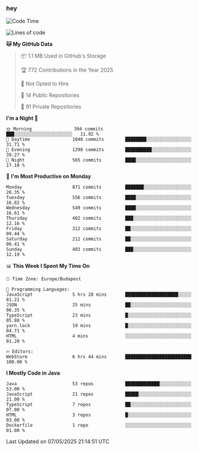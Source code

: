 ### hey

<!--START_SECTION:waka-->
![Code Time](http://img.shields.io/badge/Code%20Time-1%2C198%20hrs%2027%20mins-blue)

![Lines of code](https://img.shields.io/badge/From%20Hello%20World%20I%27ve%20Written-3.4%20million%20lines%20of%20code-blue)

**🐱 My GitHub Data** 

> 📦 1.1 MB Used in GitHub's Storage 
 > 
> 🏆 772 Contributions in the Year 2025
 > 
> 🚫 Not Opted to Hire
 > 
> 📜 14 Public Repositories 
 > 
> 🔑 91 Private Repositories 
 > 
**I'm a Night 🦉** 

```text
🌞 Morning                394 commits         ███░░░░░░░░░░░░░░░░░░░░░░   11.92 % 
🌆 Daytime                1048 commits        ████████░░░░░░░░░░░░░░░░░   31.71 % 
🌃 Evening                1298 commits        ██████████░░░░░░░░░░░░░░░   39.27 % 
🌙 Night                  565 commits         ████░░░░░░░░░░░░░░░░░░░░░   17.10 % 
```
📅 **I'm Most Productive on Monday** 

```text
Monday                   871 commits         ███████░░░░░░░░░░░░░░░░░░   26.35 % 
Tuesday                  556 commits         ████░░░░░░░░░░░░░░░░░░░░░   16.82 % 
Wednesday                549 commits         ████░░░░░░░░░░░░░░░░░░░░░   16.61 % 
Thursday                 402 commits         ███░░░░░░░░░░░░░░░░░░░░░░   12.16 % 
Friday                   312 commits         ██░░░░░░░░░░░░░░░░░░░░░░░   09.44 % 
Saturday                 212 commits         ██░░░░░░░░░░░░░░░░░░░░░░░   06.41 % 
Sunday                   403 commits         ███░░░░░░░░░░░░░░░░░░░░░░   12.19 % 
```


📊 **This Week I Spent My Time On** 

```text
🕑︎ Time Zone: Europe/Budapest

💬 Programming Languages: 
JavaScript               5 hrs 28 mins       ████████████████████░░░░░   81.21 % 
JSON                     25 mins             ██░░░░░░░░░░░░░░░░░░░░░░░   06.35 % 
TypeScript               23 mins             █░░░░░░░░░░░░░░░░░░░░░░░░   05.88 % 
yarn.lock                19 mins             █░░░░░░░░░░░░░░░░░░░░░░░░   04.71 % 
HTML                     4 mins              ░░░░░░░░░░░░░░░░░░░░░░░░░   01.20 % 

🔥 Editors: 
WebStorm                 6 hrs 44 mins       █████████████████████████   100.00 % 
```

**I Mostly Code in Java** 

```text
Java                     53 repos            █████████████░░░░░░░░░░░░   53.00 % 
JavaScript               21 repos            █████░░░░░░░░░░░░░░░░░░░░   21.00 % 
TypeScript               7 repos             ██░░░░░░░░░░░░░░░░░░░░░░░   07.00 % 
HTML                     3 repos             █░░░░░░░░░░░░░░░░░░░░░░░░   03.00 % 
Dockerfile               1 repo              ░░░░░░░░░░░░░░░░░░░░░░░░░   01.00 % 
```




 Last Updated on 07/05/2025 21:14:51 UTC
<!--END_SECTION:waka-->
